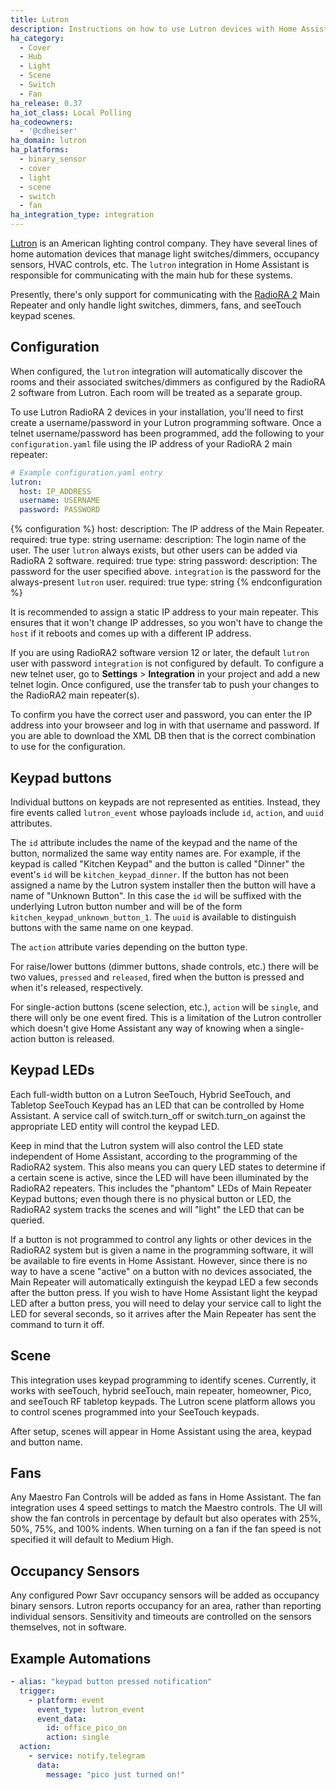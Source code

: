 ```yaml
---
title: Lutron
description: Instructions on how to use Lutron devices with Home Assistant.
ha_category:
  - Cover
  - Hub
  - Light
  - Scene
  - Switch
  - Fan
ha_release: 0.37
ha_iot_class: Local Polling
ha_codeowners:
  - '@cdheiser'
ha_domain: lutron
ha_platforms:
  - binary_sensor
  - cover
  - light
  - scene
  - switch
  - fan
ha_integration_type: integration
---
```


[Lutron](http://www.lutron.com/) is an American lighting control company. They have several lines of home automation devices that manage light switches/dimmers, occupancy sensors, HVAC controls, etc. The `lutron` integration in Home Assistant is responsible for communicating with the main hub for these systems.

Presently, there's only support for communicating with the [RadioRA 2](http://www.lutron.com/en-US/Products/Pages/WholeHomeSystems/RadioRA2/Overview.aspx) Main Repeater and only handle light switches, dimmers, fans, and seeTouch keypad scenes.

## Configuration

When configured, the `lutron` integration will automatically discover the rooms and their associated switches/dimmers as configured by the RadioRA 2 software from Lutron. Each room will be treated as a separate group.

To use Lutron RadioRA 2 devices in your installation, you'll need to first create a username/password in your Lutron programming software. Once a telnet username/password has been programmed, add the following to your `configuration.yaml` file using the IP address of your RadioRA 2 main repeater:

``` yaml
# Example configuration.yaml entry
lutron:
  host: IP_ADDRESS
  username: USERNAME
  password: PASSWORD
```

{% configuration %}
host:
  description: The IP address of the Main Repeater.
  required: true
  type: string
username:
  description: The login name of the user. The user `lutron` always exists, but other users can be added via RadioRA 2 software.
  required: true
  type: string
password:
  description: The password for the user specified above. `integration` is the password for the always-present `lutron` user.
  required: true
  type: string
{% endconfiguration %}

<div class='note'>

It is recommended to assign a static IP address to your main repeater. This ensures that it won't change IP addresses, so you won't have to change the `host` if it reboots and comes up with a different IP address.

</div>

<div class='note'>

If you are using RadioRA2 software version 12 or later, the default `lutron` user with password `integration` is not configured by default. To configure a new telnet user, go to **Settings** > **Integration** in your project and add a new telnet login. Once configured, use the transfer tab to push your changes to the RadioRA2 main repeater(s).

</div>

<div class='note'>

To confirm you have the correct user and password, you can enter the IP address into your browseer and log in with that username and password.  If you are able to download the XML DB then that is the correct combination to use for the configuration.

</div>

## Keypad buttons

Individual buttons on keypads are not represented as entities. Instead, they fire events called `lutron_event` whose payloads include `id`, `action`, and `uuid` attributes.

The `id` attribute includes the name of the keypad and the name of the button, normalized the same way entity names are. For example, if the keypad is called "Kitchen Keypad" and the button is called "Dinner" the event's `id` will be `kitchen_keypad_dinner`. If the button has not been assigned a name by the Lutron system installer then the button will have a name of "Unknown Button". In this case the `id` will be suffixed with the underlying Lutron button number and will be of the form `kitchen_keypad_unknown_button_1`. The `uuid` is available to distinguish buttons with the same name on one keypad.

The `action` attribute varies depending on the button type.

For raise/lower buttons (dimmer buttons, shade controls, etc.) there will be two values, `pressed` and `released`, fired when the button is pressed and when it's released, respectively.

For single-action buttons (scene selection, etc.), `action` will be `single`, and there will only be one event fired. This is a limitation of the Lutron controller which doesn't give Home Assistant any way of knowing when a single-action button is released.

## Keypad LEDs

Each full-width button on a Lutron SeeTouch, Hybrid SeeTouch, and Tabletop SeeTouch Keypad has an LED that can be controlled by Home Assistant. A service call of switch.turn_off or switch.turn_on against the appropriate LED entity will control the keypad LED.

Keep in mind that the Lutron system will also control the LED state independent of Home Assistant, according to the programming of the RadioRA2 system. This also means you can query LED states to determine if a certain scene is active, since the LED will have been illuminated by the RadioRA2 repeaters. This includes the "phantom" LEDs of Main Repeater Keypad buttons; even though there is no physical button or LED, the RadioRA2 system tracks the scenes and will "light" the LED that can be queried.

If a button is not programmed to control any lights or other devices in the RadioRA2 system but is given a name in the programming software, it will be available to fire events in Home Assistant. However, since there is no way to have a scene "active" on a button with no devices associated, the Main Repeater will automatically extinguish the keypad LED a few seconds after the button press. If you wish to have Home Assistant light the keypad LED after a button press, you will need to delay your service call to light the LED for several seconds, so it arrives after the Main Repeater has sent the command to turn it off.

## Scene

This integration uses keypad programming to identify scenes.  Currently, it works with seeTouch, hybrid seeTouch, main repeater, homeowner, Pico, and seeTouch RF tabletop keypads.
The Lutron scene platform allows you to control scenes programmed into your SeeTouch keypads.

After setup, scenes will appear in Home Assistant using the area, keypad and button name.

## Fans

Any Maestro Fan Controls will be added as fans in Home Assistant.  The fan integration uses 4 speed settings to match the Maestro controls.  The UI will show the fan controls in percentage by default but also operates with 25%, 50%, 75%, and 100% indents.  When turning on a fan if the fan speed is not specified it will default to Medium High.

## Occupancy Sensors

Any configured Powr Savr occupancy sensors will be added as occupancy binary sensors. Lutron reports occupancy for an area, rather than reporting individual sensors. Sensitivity and timeouts are controlled on the sensors themselves, not in software.

## Example Automations

``` yaml
- alias: "keypad button pressed notification"
  trigger:
    - platform: event
      event_type: lutron_event
      event_data:
        id: office_pico_on
        action: single
  action:
    - service: notify.telegram
      data:
        message: "pico just turned on!"
```
